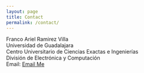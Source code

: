 ```yaml
---
layout: page
title: Contact
permalink: /contact/
---
```


Franco Ariel Ramirez Villa  
Universidad de Guadalajara  
Centro Universitario de Ciencias Exactas e Ingenierías  
División de Electrónica y Computación  
Email: <a href="mailto:franco.ramirez@alumno.udg.mx">Email Me</a> 
